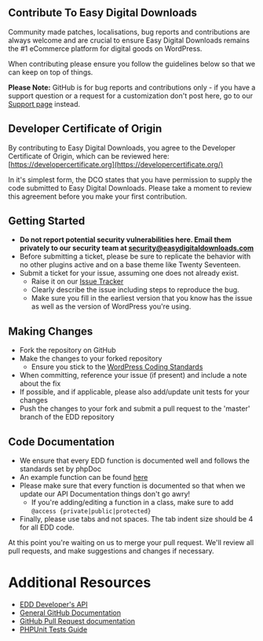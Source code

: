 ## Contribute To Easy Digital Downloads

Community made patches, localisations, bug reports and contributions are always welcome and are crucial to ensure Easy Digital Downloads remains the #1 eCommerce platform for digital goods on WordPress.

When contributing please ensure you follow the guidelines below so that we can keep on top of things.

__Please Note:__ GitHub is for bug reports and contributions only - if you have a support question or a request for a customization don't post here, go to our [Support page](https://easydigitaldownloads.com/support/) instead.

## Developer Certificate of Origin
By contributing to Easy Digital Downloads, you agree to the Developer Certificate of Origin, which can be reviewed here:
[https://developercertificate.org](https://developercertificate.org/)

In it's simplest form, the DCO states that you have permission to supply the code submitted to Easy Digital Downloads. Please take a moment to review this agreement before you make your first contribution.

## Getting Started

* __Do not report potential security vulnerabilities here. Email them privately to our security team at [security@easydigitaldownloads.com](mailto:security@easydigitaldownloads.com)__
* Before submitting a ticket, please be sure to replicate the behavior with no other plugins active and on a base theme like Twenty Seventeen.
* Submit a ticket for your issue, assuming one does not already exist.
  * Raise it on our [Issue Tracker](https://github.com/easydigitaldownloads/Easy-Digital-Downloads/issues)
  * Clearly describe the issue including steps to reproduce the bug.
  * Make sure you fill in the earliest version that you know has the issue as well as the version of WordPress you're using.

## Making Changes

* Fork the repository on GitHub
* Make the changes to your forked repository
  * Ensure you stick to the [WordPress Coding Standards](https://codex.wordpress.org/WordPress_Coding_Standards)
* When committing, reference your issue (if present) and include a note about the fix
* If possible, and if applicable, please also add/update unit tests for your changes
* Push the changes to your fork and submit a pull request to the 'master' branch of the EDD repository

## Code Documentation

* We ensure that every EDD function is documented well and follows the standards set by phpDoc
* An example function can be found [here](https://gist.github.com/sunnyratilal/5308969)
* Please make sure that every function is documented so that when we update our API Documentation things don't go awry!
	* If you're adding/editing a function in a class, make sure to add `@access {private|public|protected}`
* Finally, please use tabs and not spaces. The tab indent size should be 4 for all EDD code.

At this point you're waiting on us to merge your pull request. We'll review all pull requests, and make suggestions and changes if necessary.

# Additional Resources
* [EDD Developer's API](https://easydigitaldownloads.com/docs/developers-intro-to-easy-digital-downloads/)
* [General GitHub Documentation](https://help.github.com/)
* [GitHub Pull Request documentation](https://help.github.com/send-pull-requests/)
* [PHPUnit Tests Guide](https://phpunit.de/manual/current/en/writing-tests-for-phpunit.html)
